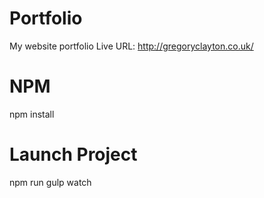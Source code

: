 # Portfolio
My website portfolio
Live URL: http://gregoryclayton.co.uk/

# NPM
npm install

# Launch Project
npm run gulp watch
